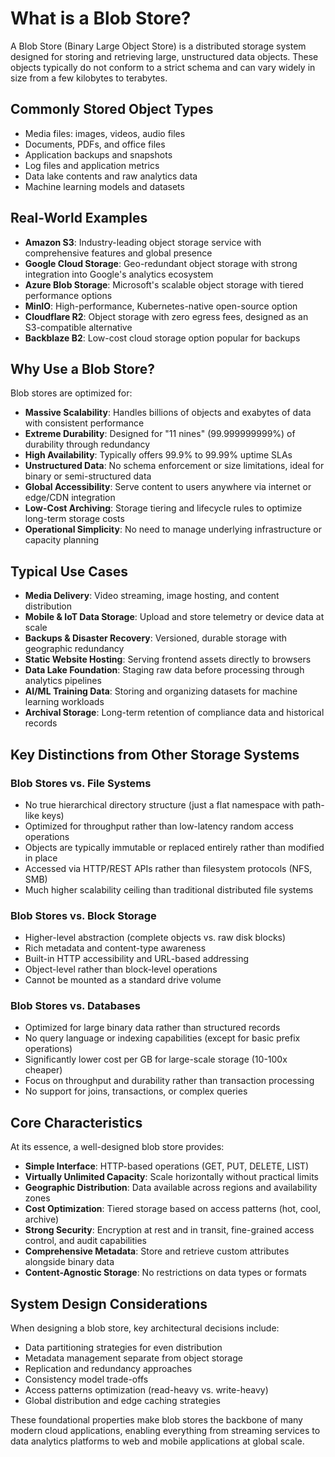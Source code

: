 # What is a Blob Store?

A Blob Store (Binary Large Object Store) is a distributed storage system designed for storing and retrieving large, unstructured data objects. These objects typically do not conform to a strict schema and can vary widely in size from a few kilobytes to terabytes.

## Commonly Stored Object Types
- Media files: images, videos, audio files
- Documents, PDFs, and office files
- Application backups and snapshots
- Log files and application metrics
- Data lake contents and raw analytics data
- Machine learning models and datasets

## Real-World Examples
- **Amazon S3**: Industry-leading object storage service with comprehensive features and global presence
- **Google Cloud Storage**: Geo-redundant object storage with strong integration into Google's analytics ecosystem
- **Azure Blob Storage**: Microsoft's scalable object storage with tiered performance options
- **MinIO**: High-performance, Kubernetes-native open-source option
- **Cloudflare R2**: Object storage with zero egress fees, designed as an S3-compatible alternative
- **Backblaze B2**: Low-cost cloud storage option popular for backups

## Why Use a Blob Store?

Blob stores are optimized for:
- **Massive Scalability**: Handles billions of objects and exabytes of data with consistent performance
- **Extreme Durability**: Designed for "11 nines" (99.999999999%) of durability through redundancy
- **High Availability**: Typically offers 99.9% to 99.99% uptime SLAs
- **Unstructured Data**: No schema enforcement or size limitations, ideal for binary or semi-structured data
- **Global Accessibility**: Serve content to users anywhere via internet or edge/CDN integration
- **Low-Cost Archiving**: Storage tiering and lifecycle rules to optimize long-term storage costs
- **Operational Simplicity**: No need to manage underlying infrastructure or capacity planning

## Typical Use Cases
- **Media Delivery**: Video streaming, image hosting, and content distribution
- **Mobile & IoT Data Storage**: Upload and store telemetry or device data at scale
- **Backups & Disaster Recovery**: Versioned, durable storage with geographic redundancy
- **Static Website Hosting**: Serving frontend assets directly to browsers
- **Data Lake Foundation**: Staging raw data before processing through analytics pipelines
- **AI/ML Training Data**: Storing and organizing datasets for machine learning workloads
- **Archival Storage**: Long-term retention of compliance data and historical records

## Key Distinctions from Other Storage Systems

### Blob Stores vs. File Systems
- No true hierarchical directory structure (just a flat namespace with path-like keys)
- Optimized for throughput rather than low-latency random access operations
- Objects are typically immutable or replaced entirely rather than modified in place
- Accessed via HTTP/REST APIs rather than filesystem protocols (NFS, SMB)
- Much higher scalability ceiling than traditional distributed file systems

### Blob Stores vs. Block Storage
- Higher-level abstraction (complete objects vs. raw disk blocks)
- Rich metadata and content-type awareness
- Built-in HTTP accessibility and URL-based addressing
- Object-level rather than block-level operations
- Cannot be mounted as a standard drive volume

### Blob Stores vs. Databases
- Optimized for large binary data rather than structured records
- No query language or indexing capabilities (except for basic prefix operations)
- Significantly lower cost per GB for large-scale storage (10-100x cheaper)
- Focus on throughput and durability rather than transaction processing
- No support for joins, transactions, or complex queries

## Core Characteristics

At its essence, a well-designed blob store provides:
- **Simple Interface**: HTTP-based operations (GET, PUT, DELETE, LIST)
- **Virtually Unlimited Capacity**: Scale horizontally without practical limits
- **Geographic Distribution**: Data available across regions and availability zones
- **Cost Optimization**: Tiered storage based on access patterns (hot, cool, archive)
- **Strong Security**: Encryption at rest and in transit, fine-grained access control, and audit capabilities
- **Comprehensive Metadata**: Store and retrieve custom attributes alongside binary data
- **Content-Agnostic Storage**: No restrictions on data types or formats

## System Design Considerations

When designing a blob store, key architectural decisions include:
- Data partitioning strategies for even distribution
- Metadata management separate from object storage
- Replication and redundancy approaches
- Consistency model trade-offs
- Access patterns optimization (read-heavy vs. write-heavy)
- Global distribution and edge caching strategies

These foundational properties make blob stores the backbone of many modern cloud applications, enabling everything from streaming services to data analytics platforms to web and mobile applications at global scale.

